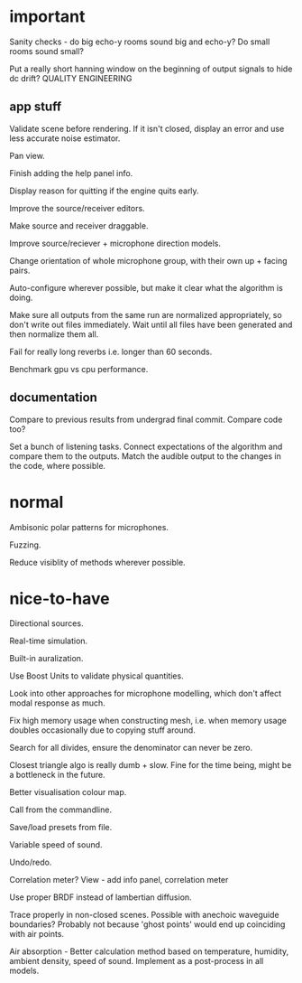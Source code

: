 important
=========

Sanity checks - do big echo-y rooms sound big and echo-y? Do small rooms sound
small?

Put a really short hanning window on the beginning of output signals to hide
dc drift? QUALITY ENGINEERING

app stuff
---------

Validate scene before rendering.
    If it isn't closed, display an error and use less accurate noise estimator.

Pan view.

Finish adding the help panel info.

Display reason for quitting if the engine quits early.

Improve the source/receiver editors.

Make source and receiver draggable.

Improve source/reciever + microphone direction models.

Change orientation of whole microphone group, with their own up + facing pairs.

Auto-configure wherever possible, but make it clear what the algorithm is doing.

Make sure all outputs from the same run are normalized appropriately, so don't
write out files immediately. Wait until all files have been generated and then
normalize them all.

Fail for really long reverbs i.e. longer than 60 seconds.

Benchmark gpu vs cpu performance.

documentation
-------------

Compare to previous results from undergrad final commit. Compare code too?

Set a bunch of listening tasks.
    Connect expectations of the algorithm and compare them to the outputs.
    Match the audible output to the changes in the code, where possible.

normal
======

Ambisonic polar patterns for microphones.

Fuzzing.

Reduce visiblity of methods wherever possible.

nice-to-have
============

Directional sources.

Real-time simulation.

Built-in auralization.

Use Boost Units to validate physical quantities.

Look into other approaches for microphone modelling, which don't affect modal
response as much.

Fix high memory usage when constructing mesh, i.e. when memory usage doubles
occasionally due to copying stuff around.

Search for all divides, ensure the denominator can never be zero.

Closest triangle algo is really dumb + slow.
Fine for the time being, might be a bottleneck in the future.

Better visualisation colour map.

Call from the commandline.

Save/load presets from file.

Variable speed of sound.

Undo/redo.

Correlation meter?
View - add info panel, correlation meter

Use proper BRDF instead of lambertian diffusion.

Trace properly in non-closed scenes.
Possible with anechoic waveguide boundaries?
Probably not because 'ghost points' would end up coinciding with air points.

Air absorption - Better calculation method based on temperature, humidity,
ambient density, speed of sound.
Implement as a post-process in all models.
